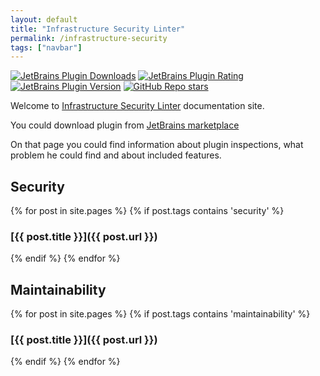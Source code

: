 ```yaml
---
layout: default
title: "Infrastructure Security Linter"
permalink: /infrastructure-security
tags: ["navbar"]
---
```

[![JetBrains Plugin Downloads](https://img.shields.io/jetbrains/plugin/d/dev.protsenko.security-linter)](https://plugins.jetbrains.com/plugin/25413-infrastructure-security)
[![JetBrains Plugin Rating](https://img.shields.io/jetbrains/plugin/r/rating/dev.protsenko.security-linter)](https://plugins.jetbrains.com/plugin/25413-infrastructure-security-linter/reviews)
[![JetBrains Plugin Version](https://img.shields.io/jetbrains/plugin/v/dev.protsenko.security-linter)](https://plugins.jetbrains.com/plugin/25413-infrastructure-security-linter/versions)
[![GitHub Repo stars](https://img.shields.io/github/stars/NordCoderd/infrastructure-security)](https://github.com/NordCoderd/infrastructure-security)

Welcome to [Infrastructure Security Linter](https://github.com/NordCoderd/infrastructure-security) documentation site.

You could download plugin from [JetBrains marketplace](https://plugins.jetbrains.com/plugin/25413-infrastructure-security-linter)

On that page you could find information about plugin inspections, what problem he could find and about included features.

## Security

{% for post in site.pages %}
{% if post.tags contains 'security' %}
### [{{ post.title }}]({{ post.url }})
{% endif %}
{% endfor %}

## Maintainability

{% for post in site.pages %}
{% if post.tags contains 'maintainability' %}
### [{{ post.title }}]({{ post.url }})
{% endif %}
{% endfor %}
